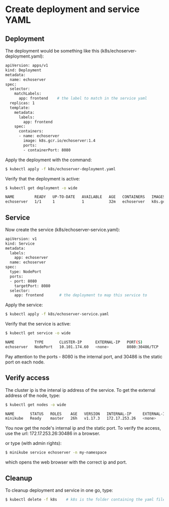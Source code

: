 # Create deployment and service YAML

## Deployment
The deployment would be something like this (k8s/echoserver-deployment.yaml):

```bash
apiVersion: apps/v1
kind: Deployment
metadata:
  name: echoserver
spec:
  selector:
    matchLabels:
      app: frontend    # the label to match in the service yaml
  replicas: 1
  template:
    metadata:
      labels:
        app: frontend
    spec:
      containers:
      - name: echoserver
        image: k8s.gcr.io/echoserver:1.4
        ports:
        - containerPort: 8080
```

Apply the deployment with the command:

```bash
$ kubectl apply -f k8s/echoserver-deployment.yaml
```

Verify that the deployment is active:
```bash
$ kubectl get deployment -o wide

NAME         READY   UP-TO-DATE   AVAILABLE   AGE   CONTAINERS   IMAGES                      SELECTOR
echoserver   1/1     1            1           32m   echoserver   k8s.gcr.io/echoserver:1.4   app=frontend
```

## Service

Now create the service (k8s/echoserver-service.yaml):

```bash
apiVersion: v1
kind: Service
metadata:
  labels:
    app: echoserver
  name: echoserver
spec:
  type: NodePort
  ports:
  - port: 8080
    targetPort: 8080
  selector:
    app: frontend       # the deployment to map this service to
```

Apply the service:

```bash
$ kubectl apply -f k8s/echoserver-service.yaml
```

Verify that the service is active:
```bash
$ kubectl get service -o wide

NAME         TYPE       CLUSTER-IP      EXTERNAL-IP   PORT(S)
echoserver   NodePort   10.101.174.60   <none>        8080:30486/TCP
```
Pay attention to the ports - 8080 is the internal port, and 30486 is the static port on each node.

## Verify access

The cluster ip is the intenal ip address of the service. To get the external address of the node, type:
```bash
$ kubectl get nodes -o wide

NAME       STATUS   ROLES    AGE   VERSION   INTERNAL-IP     EXTERNAL-IP
minikube   Ready    master   26h   v1.17.3   172.17.253.26   <none>
```
You now get the node's internal ip and the static port. To verify the access, use the url: 172.17.253.26:30486 in a browser.

or type (with admin rights):
```bash
$ minikube service echoserver -n my-namespace
```
which opens the web browser with the correct ip and port.

## Cleanup

To cleanup deployment and service in one go, type:
```bash
$ kubectl delete -f k8s    # k8s is the folder containing the yaml files
```
